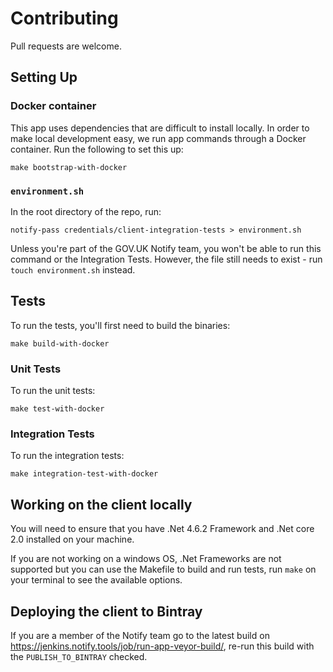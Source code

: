 # Contributing

Pull requests are welcome.

## Setting Up

### Docker container

This app uses dependencies that are difficult to install locally. In order to make local development easy, we run app commands through a Docker container. Run the following to set this up:

```shell
make bootstrap-with-docker
```

### `environment.sh`

In the root directory of the repo, run:

```
notify-pass credentials/client-integration-tests > environment.sh
```

Unless you're part of the GOV.UK Notify team, you won't be able to run this command or the Integration Tests. However, the file still needs to exist - run `touch environment.sh` instead.

## Tests

To run the tests, you'll first need to build the binaries:

```
make build-with-docker
```

### Unit Tests

To run the unit tests:

```
make test-with-docker
```

### Integration Tests

To run the integration tests:

```
make integration-test-with-docker
```

## Working on the client locally

You will need to ensure that you have .Net 4.6.2 Framework and .Net core 2.0 installed on your machine.

If you are not working on a windows OS, .Net Frameworks are not supported but you can use the Makefile to build and run tests, run `make` on your terminal to see the available options.

## Deploying the client to Bintray

If you are a member of the Notify team go to the latest build on https://jenkins.notify.tools/job/run-app-veyor-build/, re-run this build with the `PUBLISH_TO_BINTRAY` checked.
